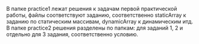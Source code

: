 В папкe practice1 лежат решения к задачам первой практической работы, файлы соответствуют заданию, соответственно
staticArray к заданию по статическим массивам, dynamicArray к динамическим итд.
В папке practice2 решения разделены по папкам: для заданий 1, 2 и отдельно для 3 задания, соответственно условию.
